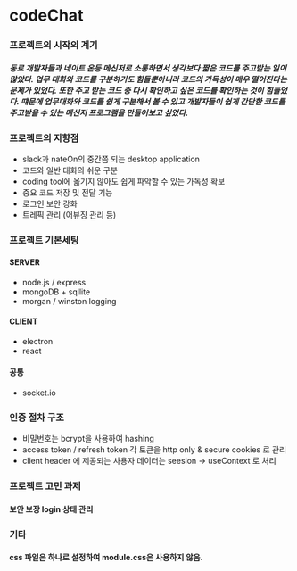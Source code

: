 # codeChat

### 프로젝트의 시작의 계기
##### 동료 개발자들과 네이트 온등 메신저로 소통하면서 생각보다 짧은 코드를 주고받는 일이 많았다.   업무 대화와 코드를 구분하기도 힘들뿐아니라 코드의 가독성이 매우 떨어진다는 문제가 있었다.   또한 주고 받는 코드 중 다시 확인하고 싶은 코드를 확인하는 것이 힘들었다. 떄문에 업무대화와 코드를 쉽게 구분해서 볼 수 있고 개발자들이 쉽게 간단한 코드를 주고받을 수 있는 메신저 프로그램을 만들어보고 싶었다.

### 프로젝트의 지향점 
- slack과 nateOn의 중간쯤 되는 desktop application
- 코드와 일반 대화의 쉬운 구분
- coding tool에 옮기지 않아도 쉽게 파악할 수 있는 가독성 확보
- 중요 코드 저장 및 전달 기능
- 로그인 보안 강화
- 트레픽 관리 (어뷰징 관리 등)


### 프로젝트 기본세팅  
#### SERVER
- node.js / express
- mongoDB  + sqllite 
- morgan / winston logging 

#### CLIENT 
- electron
- react

#### 공통
- socket.io

### 인증 절차 구조 
- 비밀번호는 bcrypt을 사용하여 hashing
- access token / refresh token 각 토큰을 http only & secure cookies 로 관리
- client header 에 제공되는 사용자 데이터는 seesion  -> useContext 로 처리 


### 프로젝트 고민 과제 
#### 보안 보장 login 상태 관리 



### 기타 
#### css 파일은 하나로 설정하여 module.css은 사용하지 않음.  
  
